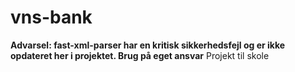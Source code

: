 # vns-bank
**Advarsel: fast-xml-parser har en kritisk sikkerhedsfejl og er ikke opdateret her i projektet. Brug på eget ansvar**
Projekt til skole

